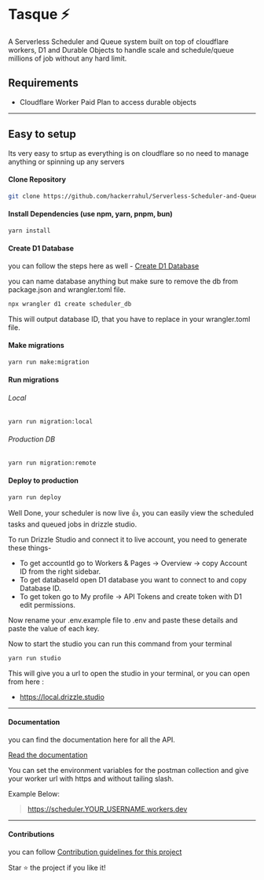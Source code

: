 # Tasque ⚡️
A Serverless Scheduler and Queue system built on top of cloudflare workers, D1 and Durable Objects to handle scale and schedule/queue millions of job without any hard limit.

## Requirements
- Cloudflare Worker Paid Plan to access durable objects

---
## Easy to setup
Its very easy to srtup as everything is on cloudflare so no need to manage anything or spinning up any servers


#### Clone Repository
``` bash
git clone https://github.com/hackerrahul/Serverless-Scheduler-and-Queue.git
```

#### Install Dependencies (use npm, yarn, pnpm, bun)
``` bash
yarn install
```

#### Create D1 Database
you can follow the steps here as well - [Create D1 Database](https://developers.cloudflare.com/d1/get-started/#2-create-a-database)

you can name database anything but make sure to remove the db from package.json and wrangler.toml file.

``` bash
npx wrangler d1 create scheduler_db
```
This will output database ID, that you have to replace in your wrangler.toml file.

#### Make migrations
``` bash
yarn run make:migration
```

#### Run migrations

###### Local
``` bash
yarn run migration:local
```

###### Production DB
``` bash
yarn run migration:remote
```

#### Deploy to production
``` bash
yarn run deploy
```

Well Done, your scheduler is now live 👍, you can easily view the scheduled tasks and queued jobs in drizzle studio.

To run Drizzle Studio and connect it to live account, you need to generate these things-

- To get accountId go to Workers & Pages -> Overview -> copy Account ID from the right sidebar.
- To get databaseId open D1 database you want to connect to and copy Database ID.
- To get token go to My profile -> API Tokens and create token with D1 edit permissions.

Now rename your .env.example file to .env and paste these details and paste the value of each key.

Now to start the studio you can run this command from your terminal
``` bash
yarn run studio
```
This will give you a url to open the studio in your terminal, or you can open from here :
- https://local.drizzle.studio

---
#### Documentation
you can find the documentation here for all the API.

[Read the documentation](https://documenter.getpostman.com/view/5063624/2sAXjKbYYa)

You can set the environment variables for the postman collection and give your worker url with https and without tailing slash.

Example Below:

> https://scheduler.YOUR_USERNAME.workers.dev

---

#### Contributions
you can follow [Contribution guidelines for this project](CONTRIBUTING.md)

Star ⭐️ the project if you like it!